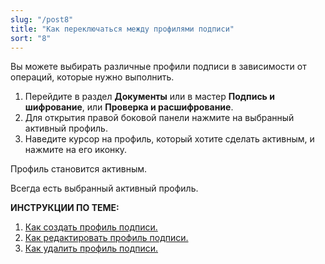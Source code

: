 ```yaml
---
slug: "/post8"
title: "Как переключаться между профилями подписи"
sort: "8"
---
```


Вы можете выбирать различные профили подписи в зависимости от операций, которые нужно выполнить. 

1. Перейдите в раздел **Документы** или в мастер **Подпись и шифрование**, или **Проверка и расшифрование**.
2. Для открытия правой боковой панели нажмите на выбранный активный профиль.
3. Наведите курсор на профиль, который хотите сделать активным, и  нажмите на его иконку. 

Профиль становится активным.

Всегда есть выбранный активный профиль. 

**ИНСТРУКЦИИ ПО ТЕМЕ:**
1. [Как создать профиль подписи.](docs\v3.0-Beta\004-documents\create-profile.md)
2. [Как редактировать профиль подписи.](docs\v3.0-Beta\004-documents\edit-profile-sign.md)
3. [Как удалить профиль подписи.](docs\v3.0-Beta\004-documents\delete-profile-sign.md)

